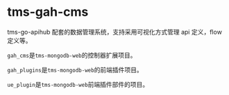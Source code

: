 # tms-gah-cms

tms-go-apihub 配套的数据管理系统，支持采用可视化方式管理 api 定义，flow 定义等。

`gah_cms`是`tms-mongodb-web`的控制器扩展项目。

`gah_plugins`是`tms-mongodb-web`的前端插件项目。

`ue_plugin`是`tms-mongodb-web`前端插件部件的项目。
